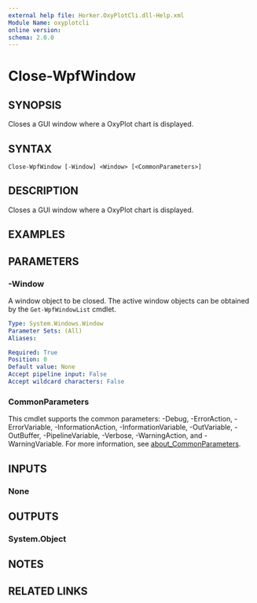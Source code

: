 ```yaml
---
external help file: Horker.OxyPlotCli.dll-Help.xml
Module Name: oxyplotcli
online version:
schema: 2.0.0
---
```


# Close-WpfWindow

## SYNOPSIS
Closes a GUI window where a OxyPlot chart is displayed.

## SYNTAX

```
Close-WpfWindow [-Window] <Window> [<CommonParameters>]
```

## DESCRIPTION
Closes a GUI window where a OxyPlot chart is displayed.

## EXAMPLES

## PARAMETERS

### -Window
A window object to be closed. The active window objects can be obtained by the `Get-WpfWindowList` cmdlet.

```yaml
Type: System.Windows.Window
Parameter Sets: (All)
Aliases:

Required: True
Position: 0
Default value: None
Accept pipeline input: False
Accept wildcard characters: False
```

### CommonParameters
This cmdlet supports the common parameters: -Debug, -ErrorAction, -ErrorVariable, -InformationAction, -InformationVariable, -OutVariable, -OutBuffer, -PipelineVariable, -Verbose, -WarningAction, and -WarningVariable. For more information, see [about_CommonParameters](http://go.microsoft.com/fwlink/?LinkID=113216).

## INPUTS

### None
## OUTPUTS

### System.Object
## NOTES

## RELATED LINKS
